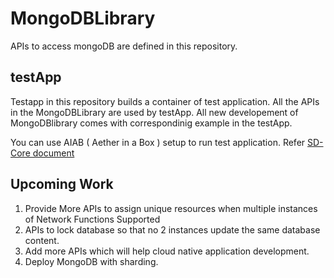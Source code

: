 <!--
SPDX-FileCopyrightText: 2021 Open Networking Foundation <info@opennetworking.org>
Copyright 2019 free5GC.org
SPDX-License-Identifier: Apache-2.0
-->
# MongoDBLibrary

APIs to access mongoDB are defined in this repository.

## testApp

Testapp in this repository builds a container of test application. All the APIs in the 
MongoDBLibrary are used by testApp. All new developement of MongoDBlibrary comes with 
correspondinig example in the testApp. 

You can use AIAB ( Aether in a Box ) setup to run test application. Refer [SD-Core
document](https://docs.sd-core.opennetworking.org/master/developer/aiab.html#)

## Upcoming Work

1. Provide More APIs to assign unique resources when multiple instances of Network Functions Supported
2. APIs to lock database so that no 2 instances update the same database content. 
3. Add more APIs which will help cloud native application development.
4. Deploy MongoDB with sharding.
